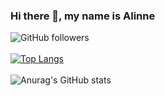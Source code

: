### Hi there 👋, my name is Alinne
![GitHub followers](https://img.shields.io/github/followers/alinnegsz?color=C71585&style=for-the-badge)
<br><br>
[![Top Langs](https://github-readme-stats.vercel.app/api/top-langs/?username=alinnegsz&layout=compact)](https://github.com/anuraghazra/github-readme-stats) 
<br><br>
![Anurag's GitHub stats](https://github-readme-stats.vercel.app/api?username=alinnegsz&theme=radical&show_icons=true)
<!--
**alinnegsz/alinnegsz** is a ✨ _special_ ✨ repository because its `README.md` (this file) appears on your GitHub profile.

Here are some ideas to get you started:

- 🔭 I’m currently working on ...
- 🌱 I’m currently learning ...
- 👯 I’m looking to collaborate on ...
- 🤔 I’m looking for help with ...
- 💬 Ask me about ...
- 📫 How to reach me: ...
- 😄 Pronouns: ...
- ⚡ Fun fact: ...
-->
